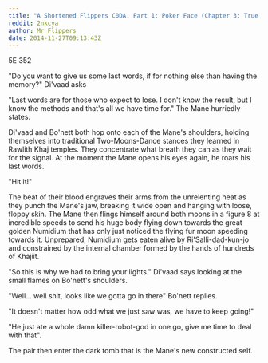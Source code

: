 ```yaml
---
title: "A Shortened Flippers C0DA. Part 1: Poker Face (Chapter 3: True Resolve)"
reddit: 2nkcya
author: Mr_Flippers
date: 2014-11-27T09:13:43Z
---
```


5E 352

"Do you want to give us some last words, if for nothing else than having the memory?" Di'vaad asks

"Last words are for those who expect to lose. I don't know the result, but I know the methods and that's all we have time for." The Mane hurriedly states.

Di'vaad and Bo'nett both hop onto each of the Mane's shoulders, holding themselves into traditional Two-Moons-Dance stances they learned in Rawlith Khaj temples. They concentrate what breath they can as they wait for the signal. At the moment the Mane opens his eyes again, he roars his last words.

"Hit it!"

The beat of their blood engraves their arms from the unrelenting heat as they punch the Mane's jaw, breaking it wide open and hanging with loose, floppy skin. The Mane then flings himself around both moons in a figure 8 at incredible speeds to send his huge body flying down towards the great golden Numidium that has only just noticed the flying fur moon speeding towards it. Unprepared, Numidium gets eaten alive by Ri'Salli-dad-kun-jo and constrained by the internal chamber formed by the hands of hundreds of Khajiit.

"So this is why we had to bring your lights." Di'vaad says looking at the small flames on Bo'nett's shoulders.

"Well... well shit, looks like we gotta go in there" Bo'nett replies.

"It doesn't matter how odd what we just saw was, we have to keep going!"

"He just ate a whole damn killer-robot-god in one go, give me time to deal with that".

The pair then enter the dark tomb that is the Mane's new constructed self.
